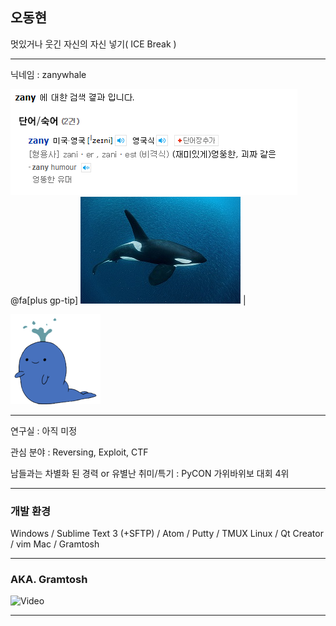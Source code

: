 ## 오동현 

멋있거나 웃긴 자신의 자신 넣기( ICE Break )

---

닉네임 : zanywhale

![Logo](images/zany.png)
@fa[plus gp-tip]
![Logo](images/real_whale.jpeg) |

![Logo](images/whale.png)

---

연구실 : 아직 미정

관심 분야 : Reversing, Exploit, CTF

남들과는 차별화 된 경력 or 유별난 취미/특기 : PyCON 가위바위보 대회 4위


---

### 개발 환경

Windows / Sublime Text 3 (+SFTP) / Atom / Putty / TMUX
Linux / Qt Creator / vim
Mac / Gramtosh


---

### AKA. Gramtosh

![Video](https://www.youtube.com/embed/brZ0-EEW0KE)

---
